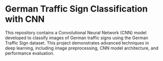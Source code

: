 # German Traffic Sign Classification with CNN
 This repository contains a Convolutional Neural Network (CNN) model developed to classify images of German traffic signs using the German Traffic Sign dataset. This project demonstrates advanced techniques in deep learning, including image preprocessing, CNN model architecture, and performance evaluation.
